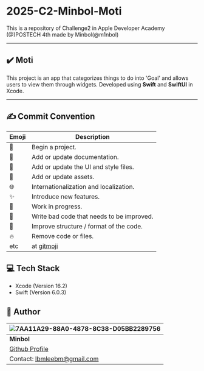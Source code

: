 # 2025-C2-Minbol-Moti
This is a repository of Challenge2 in Apple Developer Academy (@)POSTECH 4th made by Minbol(@m1nbol)

---

## ✔️ Moti
This project is an app that categorizes things to do into 'Goal' and allows users to view them through widgets.
Developed using **Swift** and **SwiftUI** in Xcode.

---

## ✍️ Commit Convention
| Emoji | Description |
|-------|-------------|
|🎉|Begin a project.|
|📝|Add or update documentation.|
|💄|Add or update the UI and style files.|
|🍱|Add or update assets.|
|🌐|Internationalization and localization.|
|✨|Introduce new features.|
|🚧|Work in progress.|
|💩|Write bad code that needs to be improved.|
|🎨|Improve structure / format of the code.|
|🔥|Remove code or files.|
|etc|at [gitmoji](https://gitmoji.dev)|

## 💻 Tech Stack
- Xcode (Version 16.2)
- Swift (Version 6.0.3)

## 🙌 Author
| ![7AA11A29-88A0-4878-8C38-D05BB2289756](https://github.com/user-attachments/assets/4f3d65ff-cda6-41ed-9c6e-b0de6eec1553) |
|--------------------------------------------------------------------------------------------------------------------------|
| **Minbol** |
| [Github Profile](https://github.com/m1nbol) |
| Contact: lbmleebm@gmail.com |





